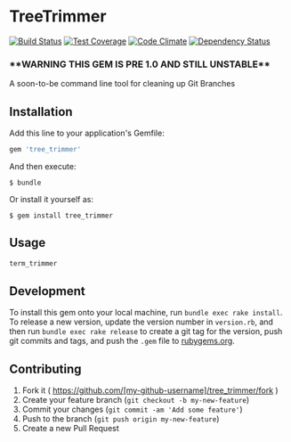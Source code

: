 # TreeTrimmer

[![Build Status](https://travis-ci.org/presidentJFK/tree_trimmer.svg?branch=master)](https://travis-ci.org/presidentJFK/tree_trimmer) [![Test Coverage](https://codeclimate.com/github/presidentJFK/tree_trimmer/badges/coverage.svg)](https://codeclimate.com/github/presidentJFK/tree_trimmer/coverage) [![Code Climate](https://codeclimate.com/github/presidentJFK/tree_trimmer/badges/gpa.svg)](https://codeclimate.com/github/presidentJFK/tree_trimmer) [![Dependency Status](https://gemnasium.com/presidentJFK/tree_trimmer.svg)](https://gemnasium.com/presidentJFK/tree_trimmer)

### \*\*WARNING THIS GEM IS PRE 1.0 AND STILL UNSTABLE\*\*

A soon-to-be command line tool for cleaning up Git Branches

## Installation

Add this line to your application's Gemfile:

```ruby
gem 'tree_trimmer'
```

And then execute:

    $ bundle

Or install it yourself as:

    $ gem install tree_trimmer

## Usage

```bash
term_trimmer
```

## Development

To install this gem onto your local machine, run `bundle exec rake install`. To release a new version, update the version number in `version.rb`, and then run `bundle exec rake release` to create a git tag for the version, push git commits and tags, and push the `.gem` file to [rubygems.org](https://rubygems.org).

## Contributing

1. Fork it ( https://github.com/[my-github-username]/tree_trimmer/fork )
2. Create your feature branch (`git checkout -b my-new-feature`)
3. Commit your changes (`git commit -am 'Add some feature'`)
4. Push to the branch (`git push origin my-new-feature`)
5. Create a new Pull Request
